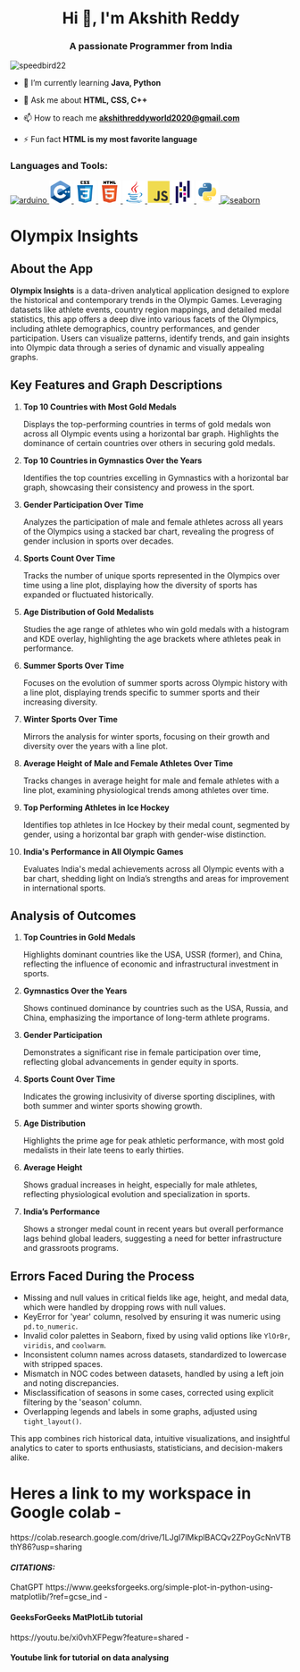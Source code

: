 <h1 align="center">Hi 👋, I'm Akshith Reddy</h1>
<h3 align="center">A passionate Programmer from India</h3>

<p align="left"> <img src="https://komarev.com/ghpvc/?username=speedbird22&label=Profile%20views&color=0e75b6&style=flat" alt="speedbird22" /> </p>

- 🌱 I’m currently learning **Java, Python**

- 💬 Ask me about **HTML, CSS, C++**

- 📫 How to reach me **akshithreddyworld2020@gmail.com**

- ⚡ Fun fact **HTML is my most favorite language**


<p align="left">
</p>

<h3 align="left">Languages and Tools:</h3>
<p align="left"> <a href="https://www.arduino.cc/" target="_blank" rel="noreferrer"> <img src="https://cdn.worldvectorlogo.com/logos/arduino-1.svg" alt="arduino" width="40" height="40"/> </a> <a href="https://www.w3schools.com/cpp/" target="_blank" rel="noreferrer"> <img src="https://raw.githubusercontent.com/devicons/devicon/master/icons/cplusplus/cplusplus-original.svg" alt="cplusplus" width="40" height="40"/> </a> <a href="https://www.w3schools.com/css/" target="_blank" rel="noreferrer"> <img src="https://raw.githubusercontent.com/devicons/devicon/master/icons/css3/css3-original-wordmark.svg" alt="css3" width="40" height="40"/> </a> <a href="https://www.w3.org/html/" target="_blank" rel="noreferrer"> <img src="https://raw.githubusercontent.com/devicons/devicon/master/icons/html5/html5-original-wordmark.svg" alt="html5" width="40" height="40"/> </a> <a href="https://www.java.com" target="_blank" rel="noreferrer"> <img src="https://raw.githubusercontent.com/devicons/devicon/master/icons/java/java-original.svg" alt="java" width="40" height="40"/> </a> <a href="https://developer.mozilla.org/en-US/docs/Web/JavaScript" target="_blank" rel="noreferrer"> <img src="https://raw.githubusercontent.com/devicons/devicon/master/icons/javascript/javascript-original.svg" alt="javascript" width="40" height="40"/> </a> <a href="https://pandas.pydata.org/" target="_blank" rel="noreferrer"> <img src="https://raw.githubusercontent.com/devicons/devicon/2ae2a900d2f041da66e950e4d48052658d850630/icons/pandas/pandas-original.svg" alt="pandas" width="40" height="40"/> </a> <a href="https://www.python.org" target="_blank" rel="noreferrer"> <img src="https://raw.githubusercontent.com/devicons/devicon/master/icons/python/python-original.svg" alt="python" width="40" height="40"/> </a> <a href="https://seaborn.pydata.org/" target="_blank" rel="noreferrer"> <img src="https://seaborn.pydata.org/_images/logo-mark-lightbg.svg" alt="seaborn" width="40" height="40"/> </a> </p>

 <h1>Olympix Insights</h1>

<h2>About the App</h2>
    <p><strong>Olympix Insights</strong> is a data-driven analytical application designed to explore the historical and contemporary trends in the Olympic Games. Leveraging datasets like athlete events, country region mappings, and detailed medal statistics, this app offers a deep dive into various facets of the Olympics, including athlete demographics, country performances, and gender participation. Users can visualize patterns, identify trends, and gain insights into Olympic data through a series of dynamic and visually appealing graphs.</p>

<h2>Key Features and Graph Descriptions</h2>
    <ol>
        <li><strong>Top 10 Countries with Most Gold Medals</strong>
            <p>Displays the top-performing countries in terms of gold medals won across all Olympic events using a horizontal bar graph. Highlights the dominance of certain countries over others in securing gold medals.</p>
        </li>
        <li><strong>Top 10 Countries in Gymnastics Over the Years</strong>
            <p>Identifies the top countries excelling in Gymnastics with a horizontal bar graph, showcasing their consistency and prowess in the sport.</p>
        </li>
        <li><strong>Gender Participation Over Time</strong>
            <p>Analyzes the participation of male and female athletes across all years of the Olympics using a stacked bar chart, revealing the progress of gender inclusion in sports over decades.</p>
        </li>
        <li><strong>Sports Count Over Time</strong>
            <p>Tracks the number of unique sports represented in the Olympics over time using a line plot, displaying how the diversity of sports has expanded or fluctuated historically.</p>
        </li>
        <li><strong>Age Distribution of Gold Medalists</strong>
            <p>Studies the age range of athletes who win gold medals with a histogram and KDE overlay, highlighting the age brackets where athletes peak in performance.</p>
        </li>
        <li><strong>Summer Sports Over Time</strong>
            <p>Focuses on the evolution of summer sports across Olympic history with a line plot, displaying trends specific to summer sports and their increasing diversity.</p>
        </li>
        <li><strong>Winter Sports Over Time</strong>
            <p>Mirrors the analysis for winter sports, focusing on their growth and diversity over the years with a line plot.</p>
        </li>
        <li><strong>Average Height of Male and Female Athletes Over Time</strong>
            <p>Tracks changes in average height for male and female athletes with a line plot, examining physiological trends among athletes over time.</p>
        </li>
        <li><strong>Top Performing Athletes in Ice Hockey</strong>
            <p>Identifies top athletes in Ice Hockey by their medal count, segmented by gender, using a horizontal bar graph with gender-wise distinction.</p>
        </li>
        <li><strong>India's Performance in All Olympic Games</strong>
            <p>Evaluates India's medal achievements across all Olympic events with a bar chart, shedding light on India’s strengths and areas for improvement in international sports.</p>
        </li>
    </ol>

 <h2>Analysis of Outcomes</h2>
    <ol>
        <li><strong>Top Countries in Gold Medals</strong>
            <p>Highlights dominant countries like the USA, USSR (former), and China, reflecting the influence of economic and infrastructural investment in sports.</p>
        </li>
        <li><strong>Gymnastics Over the Years</strong>
            <p>Shows continued dominance by countries such as the USA, Russia, and China, emphasizing the importance of long-term athlete programs.</p>
        </li>
        <li><strong>Gender Participation</strong>
            <p>Demonstrates a significant rise in female participation over time, reflecting global advancements in gender equity in sports.</p>
        </li>
        <li><strong>Sports Count Over Time</strong>
            <p>Indicates the growing inclusivity of diverse sporting disciplines, with both summer and winter sports showing growth.</p>
        </li>
        <li><strong>Age Distribution</strong>
            <p>Highlights the prime age for peak athletic performance, with most gold medalists in their late teens to early thirties.</p>
        </li>
        <li><strong>Average Height</strong>
            <p>Shows gradual increases in height, especially for male athletes, reflecting physiological evolution and specialization in sports.</p>
        </li>
        <li><strong>India’s Performance</strong>
            <p>Shows a stronger medal count in recent years but overall performance lags behind global leaders, suggesting a need for better infrastructure and grassroots programs.</p>
        </li>
    </ol>

  <h2>Errors Faced During the Process</h2>
    <ul>
        <li>Missing and null values in critical fields like age, height, and medal data, which were handled by dropping rows with null values.</li>
        <li>KeyError for 'year' column, resolved by ensuring it was numeric using <code>pd.to_numeric</code>.</li>
        <li>Invalid color palettes in Seaborn, fixed by using valid options like <code>YlOrBr</code>, <code>viridis</code>, and <code>coolwarm</code>.</li>
        <li>Inconsistent column names across datasets, standardized to lowercase with stripped spaces.</li>
        <li>Mismatch in NOC codes between datasets, handled by using a left join and noting discrepancies.</li>
        <li>Misclassification of seasons in some cases, corrected using explicit filtering by the 'season' column.</li>
        <li>Overlapping legends and labels in some graphs, adjusted using <code>tight_layout()</code>.</li>
    </ul>

  <p>This app combines rich historical data, intuitive visualizations, and insightful analytics to cater to sports enthusiasts, statisticians, and decision-makers alike.</p>
<h1> Heres a link to my workspace in Google colab - </h1> https://colab.research.google.com/drive/1LJgI7lMkplBACQv2ZPoyGcNnVTBthY86?usp=sharing 

<h4><i>CITATIONS:</i></h4
https://chatgpt.com/ - <h4>ChatGPT</h4>
https://www.geeksforgeeks.org/simple-plot-in-python-using-matplotlib/?ref=gcse_ind - <h4>GeeksForGeeks MatPlotLib tutorial</h4>
https://youtu.be/xi0vhXFPegw?feature=shared - <h4>Youtube link for tutorial on data analysing</h4>
